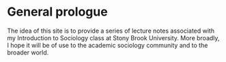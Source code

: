 # General prologue

The idea of this site is to provide a series of lecture notes associated with my Introduction to Sociology class at Stony Brook University.  More broadly, I hope it will be of use to the academic sociology community and to the broader world.
